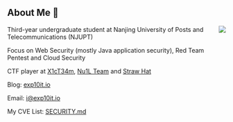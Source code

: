 ## About Me 👋

<img align="right" src="https://github-readme-stats.vercel.app/api?username=X1r0z&show_icons=true&include_all_commits=true&count_private=true" />

Third-year undergraduate student at Nanjing University of Posts and Telecommunications (NJUPT)

Focus on Web Security (mostly Java application security), Red Team Pentest and Cloud Security

CTF player at [X1cT34m](https://ctf.njupt.edu.cn/), [Nu1L Team](https://www.nu1l.com/) and [Straw Hat](https://strawhat.team/)

Blog: [exp10it.io](https://exp10it.io)

Email: [i@exp10it.io](mailto:i@exp10it.io)

My CVE List: [SECURITY.md](SECURITY.md)
